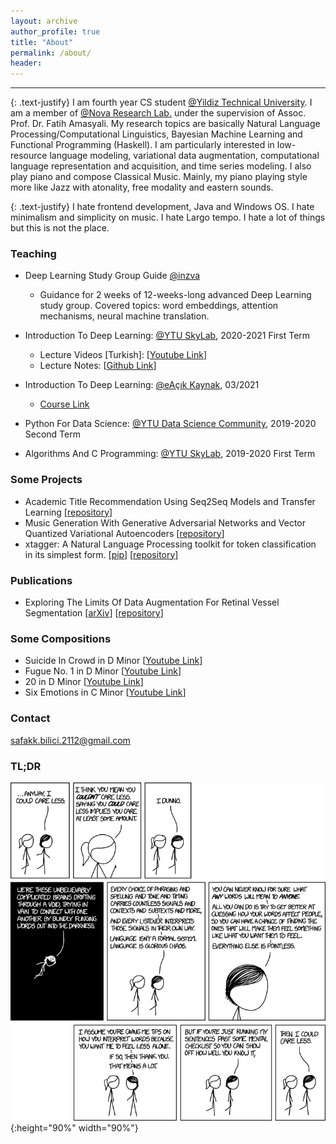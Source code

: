 ```yaml
---
layout: archive
author_profile: true
title: "About"
permalink: /about/
header:
---
```


------------------------

{: .text-justify}
I am fourth year CS student [@Yildiz Technical University](https://www.yildiz.edu.tr/en/). I am a member of [@Nova Research Lab.](https://www.linkedin.com/company/novaresearchlab/mycompany/) under the supervision of Assoc. Prof. Dr. Fatih Amasyali. My research topics are basically Natural Language Processing/Computational Linguistics, Bayesian Machine Learning and Functional Programming (Haskell). I am particularly interested in low-resource language modeling, variational data augmentation, computational language representation and acquisition, and time series modeling. I also play piano and compose Classical Music. Mainly, my piano playing style more like Jazz with atonality, free modality and eastern sounds.

{: .text-justify}
I hate frontend development, Java and Windows OS. I hate minimalism and simplicity on music. I hate Largo tempo. I hate a lot of things but this is not the place.

### Teaching

* Deep Learning Study Group Guide [@inzva](https://inzva.com/)
	* Guidance for 2 weeks of 12-weeks-long advanced Deep Learning study group. Covered topics: word embeddings, attention mechanisms, neural machine translation.

* Introduction To Deep Learning: [@YTU SkyLab](https://www.linkedin.com/company/ytuskylab/mycompany/), 2020-2021 First Term
	* Lecture Videos \[Turkish\]: [[Youtube Link](https://www.youtube.com/playlist?list=PL8kGuiVdKeKh31pVMF-ObZxu3C2E5A3Y7)]
	* Lecture Notes: [[Github Link](https://github.com/safakkbilici/Deep-Learning-Lecture-2020-2021-First-Term)]
* Introduction To Deep Learning: [@eAçık Kaynak](https://eacikkaynak.com/), 03/2021
  * [Course Link](https://eacikkaynak.com/kurs-izle/derin-ogrenmeye-giris/6043ba0de0bd4c0012347dc2/6043ba6ee0bd4c0012347dcc/6043be56e0bd4c0012347e02)
* Python For Data Science: [@YTU Data Science Community](https://www.linkedin.com/company/yt%C3%BCveribilimi/), 2019-2020 Second Term
* Algorithms And C Programming: [@YTU SkyLab](https://www.linkedin.com/company/ytuskylab/mycompany/), 2019-2020 First Term

### Some Projects

* Academic Title Recommendation Using Seq2Seq Models and Transfer Learning [[repository](https://github.com/safakkbilici/Academic-Paper-Title-Recommendation)]
* Music Generation With Generative Adversarial Networks and Vector Quantized Variational Autoencoders [[repository](https://github.com/safakkbilici/Synthetic-Music-Generation-with-Deep-Neural-Networks)]
* xtagger: A Natural Language Processing toolkit for token classification in its simplest form. [[pip](https://pypi.org/project/x-tagger/)] [[repository](https://github.com/safakkbilici/x-tagger)]

### Publications

* Exploring The Limits Of Data Augmentation For Retinal Vessel Segmentation [[arXiv](https://arxiv.org/abs/2105.09365)] [[repository](https://github.com/safakkbilici/Exploring-The-Limits-Of-Data-Augmentation-For-Retinal-Vessel-Segmentation)]

### Some Compositions

* Suicide In Crowd in D Minor [[Youtube Link](https://www.youtube.com/watch?v=aoNPAz8oa2k&t=145s)]
* Fugue No. 1 in D Minor [[Youtube Link](https://www.youtube.com/watch?v=aoNPAz8oa2k&t=145s)]
* 20 in D Minor [[Youtube Link](https://www.youtube.com/watch?v=uZDPfiX33oA)]
* Six Emotions in C Minor [[Youtube Link](https://www.youtube.com/watch?v=pXgIZ9gUBjA)]

### Contact

safakk.bilici.2112@gmail.com

### TL;DR

![test image size](/images/i_could_care_less.png){:height="90%" width="90%"}

